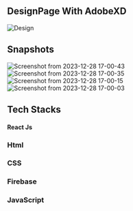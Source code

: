 ## DesignPage With AdobeXD

<img src="https://cdn.discordapp.com/attachments/863787153220960258/994415160557056080/unknown.png" alt="Design"/>

## Snapshots
![Screenshot from 2023-12-28 17-00-43](https://github.com/sanjeevgangwar/blog-xenon-assignment/assets/93440963/04a92744-2bb3-4900-aff0-664da66dce3e)
![Screenshot from 2023-12-28 17-00-35](https://github.com/sanjeevgangwar/blog-xenon-assignment/assets/93440963/ea7dec77-4c34-4f7f-84f7-ada4d7673a30)
![Screenshot from 2023-12-28 17-00-15](https://github.com/sanjeevgangwar/blog-xenon-assignment/assets/93440963/32f9c788-a37d-476e-99be-4905c257bb15)
![Screenshot from 2023-12-28 17-00-03](https://github.com/sanjeevgangwar/blog-xenon-assignment/assets/93440963/62dbdb95-fc93-4df2-9587-d745c40b44f8)

  
## Tech Stacks
#### React Js
### Html
### CSS
### Firebase
### JavaScript
